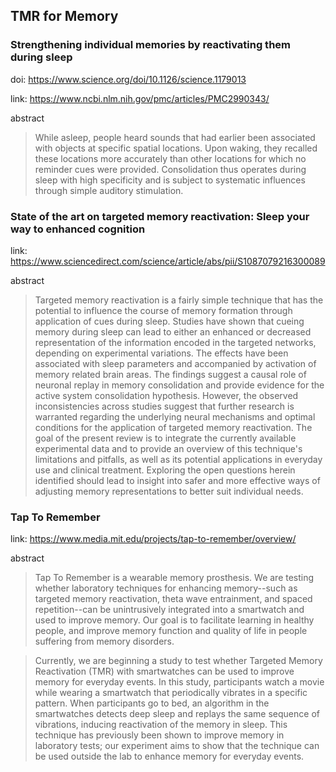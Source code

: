 ## TMR for Memory

### Strengthening individual memories by reactivating them during sleep

doi: https://www.science.org/doi/10.1126/science.1179013

link: https://www.ncbi.nlm.nih.gov/pmc/articles/PMC2990343/

abstract

> While asleep, people heard sounds that had earlier been associated with objects at specific spatial locations. Upon waking, they recalled these locations more accurately than other locations for which no reminder cues were provided. Consolidation thus operates during sleep with high specificity and is subject to systematic influences through simple auditory stimulation.

### State of the art on targeted memory reactivation: Sleep your way to enhanced cognition

link: https://www.sciencedirect.com/science/article/abs/pii/S1087079216300089

abstract

> Targeted memory reactivation is a fairly simple technique that has the potential to influence the course of memory formation through application of cues during sleep. Studies have shown that cueing memory during sleep can lead to either an enhanced or decreased representation of the information encoded in the targeted networks, depending on experimental variations. The effects have been associated with sleep parameters and accompanied by activation of memory related brain areas. The findings suggest a causal role of neuronal replay in memory consolidation and provide evidence for the active system consolidation hypothesis. However, the observed inconsistencies across studies suggest that further research is warranted regarding the underlying neural mechanisms and optimal conditions for the application of targeted memory reactivation. The goal of the present review is to integrate the currently available experimental data and to provide an overview of this technique's limitations and pitfalls, as well as its potential applications in everyday use and clinical treatment. Exploring the open questions herein identified should lead to insight into safer and more effective ways of adjusting memory representations to better suit individual needs.

### Tap To Remember

link: https://www.media.mit.edu/projects/tap-to-remember/overview/

abstract

> Tap To Remember is a wearable memory prosthesis.  We are testing whether laboratory techniques for enhancing memory--such as targeted memory reactivation, theta wave entrainment, and spaced repetition--can be unintrusively integrated into a smartwatch and used to improve memory. Our goal is to facilitate learning in healthy people, and improve memory function and quality of life in people suffering from memory disorders.

> Currently, we are beginning a study to test whether Targeted Memory Reactivation (TMR) with smartwatches can be used to improve memory for everyday events. In this study, participants watch a movie while wearing a smartwatch that periodically vibrates in a specific pattern.  When participants go to bed,  an algorithm in the smartwatches detects deep sleep and replays the same sequence of vibrations, inducing reactivation of the memory in sleep. This technique has previously been shown to improve memory in laboratory tests; our experiment aims to show that the technique can be used outside the lab to enhance memory for everyday events.


